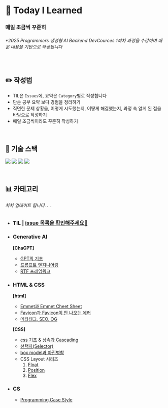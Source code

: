 # 📅 Today I Learned

### 매일 조금씩 꾸준히

###### _\*2025 Programmers 생성형 AI Backend DevCources 1회차 과정을 수강하며 배운 내용을 기반으로 작성됩니다_

<br>

## ✏️ 작성법

- TIL은 `Issues`에, 요약은 `Category`별로 작성합니다
- 단순 공부 요약 보다 경험을 정리하기
- 직면한 문제 상황을, 어떻게 시도했는지, 어떻게 해결했는지, 과정 속 알게 된 점을 바탕으로 작성하기
- 매일 조금씩이라도 꾸준히 작성하기

<br>

## 🔋 기술 스택

<img src="https://img.shields.io/badge/Django-092E20?style=for-the-badge&logo=Django&logoColor=white"> <img src="https://img.shields.io/badge/Python-3776AB?style=for-the-badge&logo=Python&logoColor=white"> <img src="https://img.shields.io/badge/HTML-E34F26?style=for-the-badge&logo=HTML5&logoColor=white"> <img src="https://img.shields.io/badge/javascript-F7DF1E?style=for-the-badge&logo=javascrpipt&logoColor=white">

<br>

## 📊 카테고리

###### 차차 업데이트 됩니다. . .

- ### TIL | [issue 목록을 확인해주세요🚀](https://github.com/s0ooo0k/TIL/issues)

- ### Generative AI
  **[ChaGPT]**
  - [GPT의 기초](https://github.com/s0ooo0k/TIL/blob/main/Generative%20AI/ChatGPT/ChatGPT_basic.md)
  - [프롬프트 엔지니어링](https://github.com/s0ooo0k/TIL/blob/main/Generative%20AI/ChatGPT/Prompt_Engineering.md)
  - [RTF 프레임워크](https://github.com/s0ooo0k/TIL/blob/main/Generative%20AI/ChatGPT/RTF_Framewok.md)
- ### HTML & CSS 
  **[html]**
  - [Emmet과 Emmet Cheet Sheet](https://github.com/s0ooo0k/TIL/blob/main/html_css/html/html_emmet.md)
  - [Favicon과 Favicon이 안 나오는 에러](https://github.com/s0ooo0k/TIL/blob/main/html_css/html/Favicon.md)
  - [메타태그, SEO, OG](https://github.com/s0ooo0k/TIL/blob/main/html_css/html/MetaTag_SEO_OG.md)
 
  **[CSS]**
  - [css 기초](https://github.com/s0ooo0k/TIL/blob/main/html_css/css/css_basic.md) & [상속과 Cascading](https://github.com/s0ooo0k/TIL/blob/main/html_css/css/cascading.md)
  - [선택자(Selector)](https://github.com/s0ooo0k/TIL/blob/main/html_css/css/selector.md)
  - [box model과 마진병합](https://github.com/s0ooo0k/TIL/blob/main/html_css/css/box_model.md)
  - CSS Layout 시리즈
      1. [Float](https://github.com/s0ooo0k/TIL/blob/main/html_css/css/layout_float.md)
      2. [Position](https://github.com/s0ooo0k/TIL/blob/main/html_css/css/layout_position.md)
      3. [Flex](https://github.com/s0ooo0k/TIL/blob/main/html_css/css/layout_flex.md)
- ### CS
   - [Programming Case Style](https://github.com/s0ooo0k/TIL/blob/main/CS/Case_Style.md)
<br>

